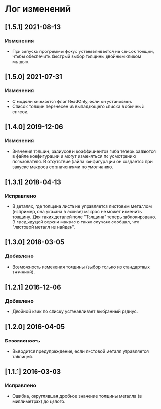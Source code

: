 # Лог изменений

[//]: # (YYYY-MM-DD)
[//]: # (Added, Changed, Deprecated, Removed, Fixed, Security)
[//]: # (Добавлено, Изменения, Устарело, Удалено, Исправлено, Безопасность)

## [1.5.1] 2021-08-13

### Изменения

- При запуске программы фокус устанавливается на список толщин, чтобы обеспечить быстрый выбор толщины двойным кликом мышью.

## [1.5.0] 2021-07-31

### Изменения

- С модели снимается флаг ReadOnly, если он установлен.
- Список толщин перенесен из выпадающего списка в обычный список.

## [1.4.0] 2019-12-06

### Изменения
- Значения толщин, радиусов и коэффициентов гиба теперь задаются в файле конфигурации и могут изменяться по усмотрению пользователя. В отсутствие файла конфигурации он создается при запуске макроса со значениями по умолчанию.

## [1.3.1] 2018-04-13

### Исправлено
- В деталях, где толщина листа не управляется листовым металлом (например, она указана в эскизе) макрос не может изменить толщину. Для таких деталей поле "Толщина" теперь заблокировано. В предыдущей версии макрос в таких случаях сообщал, что "листовой металл не найден".

## [1.3.0] 2018-03-05

### Добавлено
- Возможность изменения толщины (выбор только из стандартных значений).

## [1.2.1] 2016-12-06

### Добавлено
- Двойной клик по списку устанавливает выбранный радиус.

## [1.2.0] 2016-04-05

### Безопасность
- Выводится предупреждение, если листовой металл управляется таблицей.

## [1.1.1] 2016-03-03

### Исправлено
- Ошибка, округлявшая дробное значение толщины металла (в миллиметрах) до целого.
